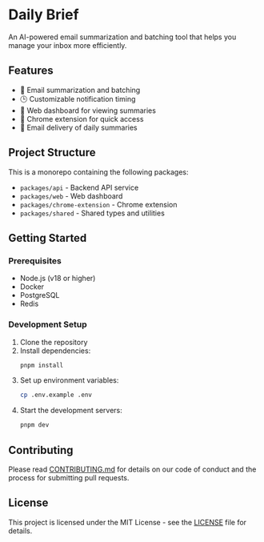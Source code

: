 # Daily Brief

An AI-powered email summarization and batching tool that helps you manage your inbox more efficiently.

## Features

- 📧 Email summarization and batching
- 🕒 Customizable notification timing
- 📱 Web dashboard for viewing summaries
- 🔌 Chrome extension for quick access
- 📨 Email delivery of daily summaries

## Project Structure

This is a monorepo containing the following packages:

- `packages/api` - Backend API service
- `packages/web` - Web dashboard
- `packages/chrome-extension` - Chrome extension
- `packages/shared` - Shared types and utilities

## Getting Started

### Prerequisites

- Node.js (v18 or higher)
- Docker
- PostgreSQL
- Redis

### Development Setup

1. Clone the repository
2. Install dependencies:
   ```bash
   pnpm install
   ```
3. Set up environment variables:
   ```bash
   cp .env.example .env
   ```
4. Start the development servers:
   ```bash
   pnpm dev
   ```

## Contributing

Please read [CONTRIBUTING.md](CONTRIBUTING.md) for details on our code of conduct and the process for submitting pull requests.

## License

This project is licensed under the MIT License - see the [LICENSE](LICENSE) file for details.

